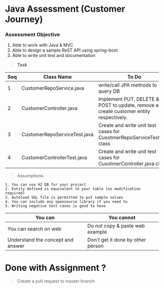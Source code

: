 # Java Assessment (Customer Journey)

### Assessment Objective

1. Able to work with Java &  MVC
2. Able to design a sample ReST API using spring-boot
3. Able to write unit test and documentation

> **Task**

| Seq | Class Name|  To Do|
|------ | ------ | -----|
|1| CustomerRepoService.java | write/call  JPA methods to query DB|
|2| CustomerController.java | Implement PUT, DELETE & POST  to update, remove and create customer entity respectively.|
|3| CustomerRepoServiceTest.java|Create and write unit test cases for CusotmerRepoServiceTest.java class|
|4| CustomerControllerTest.java|Create and write unit test cases for CusotmerController.java class|

> Assumptions 
```
1. You can use H2 DB for your project
2. Entity defined is equivalent to your table (no modification required)
3. Autoload SQL file is permitted to put sample values
4. You can include any opensource library if you need to
5. Writing negative test cases is good to have
```
|You can| You cannot|
|------|------|
|You can search on web| Do not copy & paste web example |
| Understand the concept and answer | Don't get it done by other person |



# Done with Assignment ?
> Create a pull request to master branch
